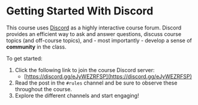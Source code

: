 # Getting Started With Discord

This course uses [Discord](https://discord.com/) as a highly interactive course
forum. Discord provides an efficient way to ask and answer questions, discuss
course topics (and off-course topics), and - most importantly - develop a sense
of **community** in the class.

To get started:

1. Click the following link to join the course Discord server:
    - [https://discord.gg/eJyWEZRFSP](https://discord.gg/eJyWEZRFSP)
1. Read the post in the `#rules` channel and be sure to observe these throughout the course.
1. Explore the different channels and start engaging! 

